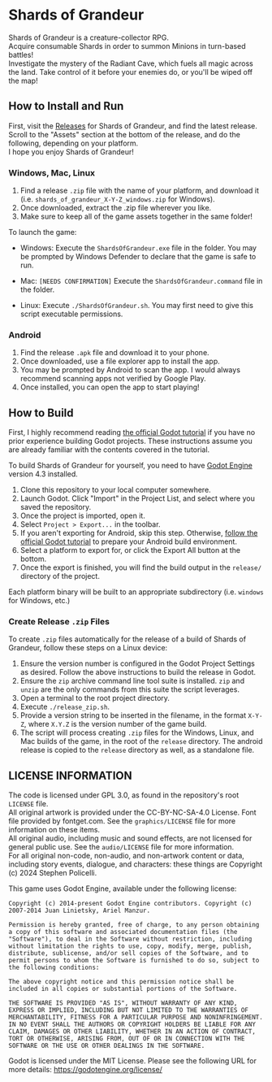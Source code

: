 # Shards of Grandeur
Shards of Grandeur is a creature-collector RPG.  
Acquire consumable Shards in order to summon Minions in turn-based battles!  
Investigate the mystery of the Radiant Cave, which fuels all magic across the land. Take control of it before your enemies do, or you'll be wiped off the map!

## How to Install and Run
First, visit the [Releases](https://github.com/123outerme/Shards-of-Grandeur/releases) for Shards of Grandeur, and find the latest release. Scroll to the "Assets" section at the bottom of the release, and do the following, depending on your platform.  
I hope you enjoy Shards of Grandeur!

### Windows, Mac, Linux
1. Find a release `.zip` file with the name of your platform, and download it (i.e. `shards_of_grandeur_X-Y-Z_windows.zip` for Windows).
2. Once downloaded, extract the .zip file wherever you like.
3. Make sure to keep all of the game assets together in the same folder!  

To launch the game:
- Windows: Execute the `ShardsOfGrandeur.exe` file in the folder. You may be prompted by Windows Defender to declare that the game is safe to run.

- Mac: `[NEEDS CONFIRMATION]` Execute the `ShardsOfGrandeur.command` file in the folder.

- Linux: Execute `./ShardsOfGrandeur.sh`. You may first need to give this script executable permissions.

### Android
1. Find the release `.apk` file and download it to your phone.
2. Once downloaded, use a file explorer app to install the app.
3. You may be prompted by Android to scan the app. I would always recommend scanning apps not verified by Google Play.
4. Once installed, you can open the app to start playing!

## How to Build
First, I highly recommend reading [the official Godot tutorial](https://docs.godotengine.org/en/stable/tutorials/export/exporting_projects.html) if you have no prior experience building Godot projects. These instructions assume you are already familiar with the contents covered in the tutorial.

To build Shards of Grandeur for yourself, you need to have [Godot Engine](https://godotengine.org/) version 4.3 installed.  

1. Clone this repository to your local computer somewhere.
2. Launch Godot. Click "Import" in the Project List, and select where you saved the repository.
3. Once the project is imported, open it.
4. Select `Project > Export...` in the toolbar.
5. If you aren't exporting for Android, skip this step. Otherwise, [follow the official Godot tutorial](https://docs.godotengine.org/en/stable/tutorials/export/exporting_for_android.html) to prepare your Android build environment.
6. Select a platform to export for, or click the Export All button at the bottom.
7. Once the export is finished, you will find the build output in the `release/` directory of the project.

Each platform binary will be built to an appropriate subdirectory (i.e. `windows` for Windows, etc.)

### Create Release `.zip` Files
To create `.zip` files automatically for the release of a build of Shards of Grandeur, follow these steps on a Linux device:  

1. Ensure the version number is configured in the Godot Project Settings as desired. Follow the above instructions to build the release in Godot.
2. Ensure the `zip` archive command line tool suite is installed. `zip` and `unzip` are the only commands from this suite the script leverages.
3. Open a terminal to the root project directory.
4. Execute `./release_zip.sh`.
5. Provide a version string to be inserted in the filename, in the format `X-Y-Z`, where `X.Y.Z` is the version number of the game build.
6. The script will process creating `.zip` files for the Windows, Linux, and Mac builds of the game, in the root of the `release` directory. The android release is copied to the `release` directory as well, as a standalone file.

## LICENSE INFORMATION
The code is licensed under GPL 3.0, as found in the repository's root `LICENSE` file.   
All original artwork is provided under the CC-BY-NC-SA-4.0 License. Font file provided by fontget.com. See the `graphics/LICENSE` file for more information on these items.  
All original audio, including music and sound effects, are not licensed for general public use. See the `audio/LICENSE` file for more information.  
For all original non-code, non-audio, and non-artwork content or data, including story events, dialogue, and characters: these things are Copyright (c) 2024 Stephen Policelli.  
  
This game uses Godot Engine, available under the following license:

	Copyright (c) 2014-present Godot Engine contributors. Copyright (c) 2007-2014 Juan Linietsky, Ariel Manzur.

	Permission is hereby granted, free of charge, to any person obtaining a copy of this software and associated documentation files (the "Software"), to deal in the Software without restriction, including without limitation the rights to use, copy, modify, merge, publish, distribute, sublicense, and/or sell copies of the Software, and to permit persons to whom the Software is furnished to do so, subject to the following conditions:

	The above copyright notice and this permission notice shall be included in all copies or substantial portions of the Software.

	THE SOFTWARE IS PROVIDED "AS IS", WITHOUT WARRANTY OF ANY KIND, EXPRESS OR IMPLIED, INCLUDING BUT NOT LIMITED TO THE WARRANTIES OF MERCHANTABILITY, FITNESS FOR A PARTICULAR PURPOSE AND NONINFRINGEMENT. IN NO EVENT SHALL THE AUTHORS OR COPYRIGHT HOLDERS BE LIABLE FOR ANY CLAIM, DAMAGES OR OTHER LIABILITY, WHETHER IN AN ACTION OF CONTRACT, TORT OR OTHERWISE, ARISING FROM, OUT OF OR IN CONNECTION WITH THE SOFTWARE OR THE USE OR OTHER DEALINGS IN THE SOFTWARE.
Godot is licensed under the MIT License. Please see the following URL for more details: https://godotengine.org/license/

